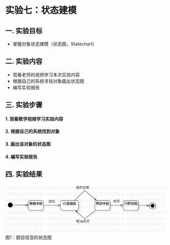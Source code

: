 # 实验七：状态建模

## 一. 实验目标

- 掌握对象状态建模（状态图，Statechart）

## 二. 实验内容

- 观看老师的视频学习本次实验内容
- 根据自己的系统寻找对象画出状态图
- 编写实验报告

## 三. 实验步骤

#### 1. 观看教学视频学习实验内容

#### 2. 根据自己的系统找到对象

#### 3. 画出该对象的状态图

#### 4. 编写实验报告

## 四. 实验结果
![状态图](./StateDiagram1.jpg)  
图1：题目信息的状态图
